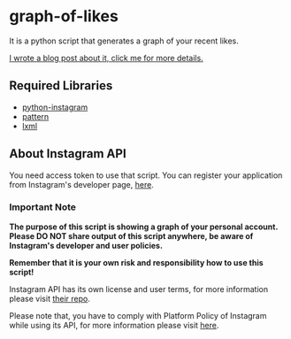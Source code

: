 # graph-of-likes

It is a python script that generates a graph of your recent likes.

[I wrote a blog post about it, click me for more details.](http://ozuduru.com/2016/02/25/generating-graph-of-liked-photos-on-instagram/)

## Required Libraries

* [python-instagram](https://github.com/Instagram/python-instagram)
* [pattern](https://github.com/clips/pattern)
* [lxml](https://github.com/lxml/lxml)

## About Instagram API

You need access token to use that script. You can register your application from Instagram's developer page, [here](https://www.instagram.com/developer/).

### Important Note

**The purpose of this script is showing a graph of your personal account. Please DO NOT share output of this script anywhere, be aware of Instagram's developer and user policies.**

**Remember that it is your own risk and responsibility how to use this script!**

Instagram API has its own license and user terms, for more information please visit [their repo](https://github.com/Instagram/python-instagram).

Please note that, you have to comply with Platform Policy of Instagram while using its API, for more information please visit [here](https://www.instagram.com/about/legal/terms/api/).
